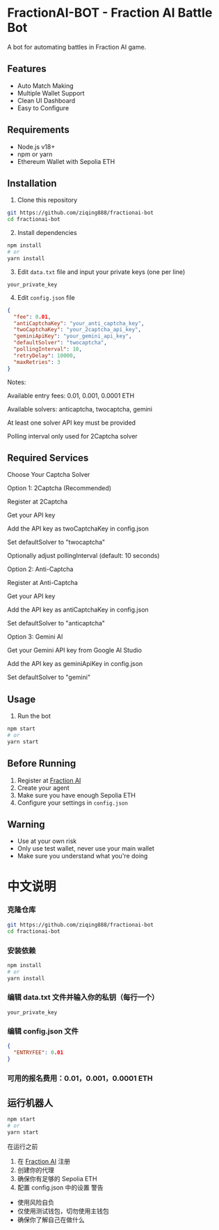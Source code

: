 # FractionAI-BOT - Fraction AI Battle Bot

A bot for automating battles in Fraction AI game.

## Features

- Auto Match Making
- Multiple Wallet Support
- Clean UI Dashboard
- Easy to Configure

## Requirements

- Node.js v18+
- npm or yarn
- Ethereum Wallet with Sepolia ETH

## Installation

1. Clone this repository

```bash
git https://github.com/ziqing888/fractionai-bot
cd fractionai-bot
```

2. Install dependencies

```bash
npm install
# or
yarn install
```

3. Edit `data.txt` file and input your private keys (one per line)

```
your_private_key
```

4. Edit `config.json` file

```json
{
  "fee": 0.01,
  "antiCaptchaKey": "your_anti_captcha_key",
  "twoCaptchaKey": "your_2captcha_api_key",
  "geminiApiKey": "your_gemini_api_key",
  "defaultSolver": "twocaptcha",
  "pollingInterval": 10,
  "retryDelay": 10000,
  "maxRetries": 3
}
```

Notes:

Available entry fees: 0.01, 0.001, 0.0001 ETH

Available solvers: anticaptcha, twocaptcha, gemini

At least one solver API key must be provided

Polling interval only used for 2Captcha solver

## Required Services

Choose Your Captcha Solver

Option 1: 2Captcha (Recommended)

Register at 2Captcha

Get your API key

Add the API key as twoCaptchaKey in config.json

Set defaultSolver to "twocaptcha"

Optionally adjust pollingInterval (default: 10 seconds)

Option 2: Anti-Captcha

Register at Anti-Captcha

Get your API key

Add the API key as antiCaptchaKey in config.json

Set defaultSolver to "anticaptcha"

Option 3: Gemini AI

Get your Gemini API key from Google AI Studio

Add the API key as geminiApiKey in config.json

Set defaultSolver to "gemini"

## Usage

1. Run the bot

```bash
npm start
# or
yarn start
```



## Before Running

1. Register at [Fraction AI](https://dapp.fractionai.xyz/?referral=28E4C6D8)
2. Create your agent
3. Make sure you have enough Sepolia ETH
4. Configure your settings in `config.json`

## Warning

- Use at your own risk
- Only use test wallet, never use your main wallet
- Make sure you understand what you're doing

# 中文说明
### 克隆仓库

```bash
git https://github.com/ziqing888/fractionai-bot
cd fractionai-bot
```
### 安装依赖
```bash
npm install
# or
yarn install
```
### 编辑 data.txt 文件并输入你的私钥（每行一个）
```
your_private_key
```
### 编辑 config.json 文件
```json
{
  "ENTRYFEE": 0.01
}
```
### 可用的报名费用：0.01，0.001，0.0001 ETH
## 运行机器人
```bash
npm start
# or
yarn start
```
在运行之前
1. 在 [Fraction AI](https://dapp.fractionai.xyz/?referral=28E4C6D8) 注册
2. 创建你的代理
3. 确保你有足够的 Sepolia ETH
4. 配置 config.json 中的设置
警告
- 使用风险自负
- 仅使用测试钱包，切勿使用主钱包
- 确保你了解自己在做什么

